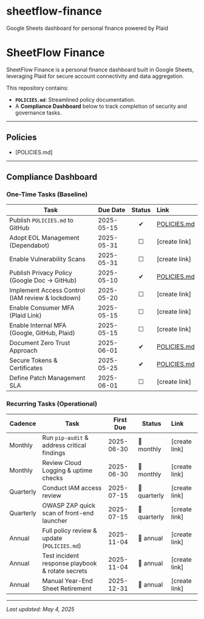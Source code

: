 # sheetflow-finance
Google Sheets dashboard for personal finance powered by Plaid

# SheetFlow Finance

SheetFlow Finance is a personal finance dashboard built in Google Sheets, leveraging Plaid for secure account connectivity and data aggregation.

This repository contains:

* **`POLICIES.md`**: Streamlined policy documentation.
* A **Compliance Dashboard** below to track completion of security and governance tasks.

---

## Policies

* [POLICIES.md]

---

## Compliance Dashboard

### One-Time Tasks (Baseline)

| Task                                             | Due Date   | Status | Link           |
| ------------------------------------------------ | ---------- | :----: | :------------- |
| Publish `POLICIES.md` to GitHub                  | 2025-05-15 |    ✔   | [POLICIES.md](https://github.com/jwolfepr/sheetflow-finance/blob/main/POLICIES.md) |
| Adopt EOL Management (Dependabot)                | 2025-05-31 |    ☐   | \[create link] |
| Enable Vulnerability Scans                       | 2025-05-31 |    ☐   | \[create link] |
| Publish Privacy Policy (Google Doc → GitHub)     | 2025-05-10 |    ✔   | [POLICIES.md](https://github.com/jwolfepr/sheetflow-finance/blob/main/POLICIES.md) |
| Implement Access Control (IAM review & lockdown) | 2025-05-20 |    ☐   | \[create link] |
| Enable Consumer MFA (Plaid Link)                 | 2025-05-15 |    ☐   | \[create link] |
| Enable Internal MFA (Google, GitHub, Plaid)      | 2025-05-15 |    ☐   | \[create link] |
| Document Zero Trust Approach                     | 2025-06-01 |    ✔   | [POLICIES.md](https://github.com/jwolfepr/sheetflow-finance/blob/main/POLICIES.md) |
| Secure Tokens & Certificates                     | 2025-05-25 |    ✔   | [POLICIES.md](https://github.com/jwolfepr/sheetflow-finance/blob/main/POLICIES.md) |
| Define Patch Management SLA                      | 2025-06-01 |    ☐   | \[create link] |

### Recurring Tasks (Operational)

| Cadence   | Task                                             | First Due  | Status       | Link           |
| --------- | ------------------------------------------------ | ---------- | ------------ | :------------- |
| Monthly   | Run `pip-audit` & address critical findings      | 2025-06-30 | 🔁 monthly   | \[create link] |
| Monthly   | Review Cloud Logging & uptime checks             | 2025-06-30 | 🔁 monthly   | \[create link] |
| Quarterly | Conduct IAM access review                        | 2025-07-15 | 🔁 quarterly | \[create link] |
| Quarterly | OWASP ZAP quick scan of front-end launcher       | 2025-07-15 | 🔁 quarterly | \[create link] |
| Annual    | Full policy review & update (`POLICIES.md`)      | 2025-11-04 | 🔁 annual    | \[create link] |
| Annual    | Test incident response playbook & rotate secrets | 2025-11-04 | 🔁 annual    | \[create link] |
| Annual    | Manual Year-End Sheet Retirement                 | 2025-12-31 | 🔁 annual    | \[create link] |

---

*Last updated: May 4, 2025*
